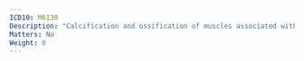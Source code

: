 ```yaml
---
ICD10: M6130
Description: "Calcification and ossification of muscles associated with burns: Multiple sites"
Matters: No
Weight: 0
---
```


